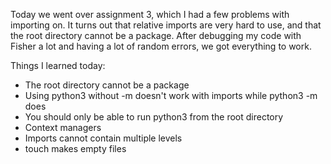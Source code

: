 Today we went over assignment 3, which I had a few problems with importing on. It turns out that relative imports are very hard to use, and that the root directory cannot be a package. After debugging my code with Fisher a lot and having a lot of random errors, we got everything to work.

Things I learned today:
- The root directory cannot be a package
- Using python3 without -m doesn't work with imports while python3 -m does
- You should only be able to run python3 from the root directory
- Context managers
- Imports cannot contain multiple levels
- touch makes empty files
